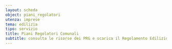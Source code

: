 ```yaml
---
layout: scheda
object: piani_regolatori
utenza: imprese
tema: edilizia
tipo: servizio
title: Piani Regolatori Comunali
subtitle: consulta le risorse dei PRG e scarica il Regolamento Edilizio
---
```

